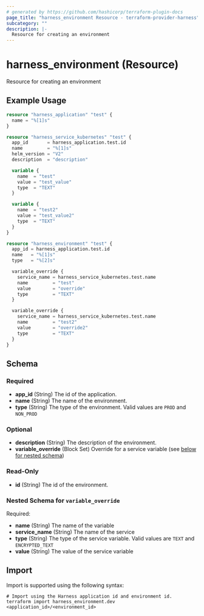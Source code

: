 ```yaml
---
# generated by https://github.com/hashicorp/terraform-plugin-docs
page_title: "harness_environment Resource - terraform-provider-harness"
subcategory: ""
description: |-
  Resource for creating an environment
---
```


# harness_environment (Resource)

Resource for creating an environment

## Example Usage

```terraform
resource "harness_application" "test" {
  name = "%[1]s"
}

resource "harness_service_kubernetes" "test" {
  app_id       = harness_application.test.id
  name         = "%[1]s"
  helm_version = "V2"
  description  = "description"

  variable {
    name  = "test"
    value = "test_value"
    type  = "TEXT"
  }

  variable {
    name  = "test2"
    value = "test_value2"
    type  = "TEXT"
  }
}

resource "harness_environment" "test" {
  app_id = harness_application.test.id
  name   = "%[1]s"
  type   = "%[2]s"

  variable_override {
    service_name = harness_service_kubernetes.test.name
    name         = "test"
    value        = "override"
    type         = "TEXT"
  }

  variable_override {
    service_name = harness_service_kubernetes.test.name
    name         = "test2"
    value        = "override2"
    type         = "TEXT"
  }
}
```

<!-- schema generated by tfplugindocs -->
## Schema

### Required

- **app_id** (String) The id of the application.
- **name** (String) The name of the environment.
- **type** (String) The type of the environment. Valid values are `PROD` and `NON_PROD`

### Optional

- **description** (String) The description of the environment.
- **variable_override** (Block Set) Override for a service variable (see [below for nested schema](#nestedblock--variable_override))

### Read-Only

- **id** (String) The id of the environment.

<a id="nestedblock--variable_override"></a>
### Nested Schema for `variable_override`

Required:

- **name** (String) The name of the variable
- **service_name** (String) The name of the service
- **type** (String) The type of the service variable. Valid values are `TEXT` and `ENCRYPTED_TEXT`
- **value** (String) The value of the service variable

## Import

Import is supported using the following syntax:

```shell
# Import using the Harness application id and environment id.
terraform import harness_environment.dev <application_id>/<environment_id>
```

